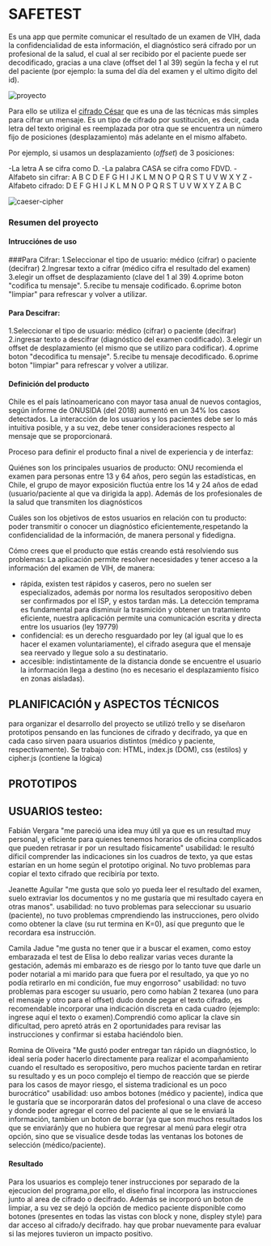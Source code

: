 # SAFETEST

Es una app que permite comunicar el resultado de un examen de VIH, dada la confidencialidad de esta información, el diagnóstico será cifrado por un profesional de la salud, el cual al ser recibido por el paciente puede ser decodificado, gracias a una clave (offset del 1 al 39) según la fecha y el rut del paciente (por ejemplo: la suma del día del examen y el ultimo digito del id).

![proyecto](https://raw.githubusercontent.com/andreaaguilar3a/andreaaguilar3aSCL011-Cipher/master/proyecto.jpg)

Para ello se utiliza el [cifrado César](https://en.wikipedia.org/wiki/Caesar_cipher) que es una de las técnicas más simples para cifrar un mensaje. Es un tipo de cifrado por sustitución, es decir, cada letra del texto original es reemplazada por otra que se encuentra un número fijo de posiciones (desplazamiento) más adelante en el mismo alfabeto.

Por ejemplo, si usamos un desplazamiento (_offset_) de 3 posiciones:

-La letra A se cifra como D.
-La palabra CASA se cifra como FDVD.
-Alfabeto sin cifrar: A B C D E F G H I J K L M N O P Q R S T U V W X Y Z
-Alfabeto cifrado: D E F G H I J K L M N O P Q R S T U V W X Y Z A B C

![caeser-cipher](https://upload.wikimedia.org/wikipedia/commons/thumb/2/2b/Caesar3.svg/2000px-Caesar3.svg.png)

### Resumen del proyecto

#### Intrucciónes de uso

###Para Cifrar:
1.Seleccionar el tipo de usuario: médico (cifrar) o paciente (decifrar)
2.Ingresar texto a cifrar (médico cifra el resultado del examen)
3.elegir un offset de desplazamiento (clave del 1 al 39)
4.oprime boton "codifica tu mensaje".
5.recibe tu mensaje codificado.
6.oprime boton "limpiar" para refrescar y volver a utilizar.

#### Para Descifrar:
1.Seleccionar el tipo de usuario: médico (cifrar) o paciente (decifrar)
2.ingresar texto a descifrar (diagnóstico del examen codificado).
3.elegir un offset de desplazamiento (el mismo que se utilizo para codificar).
4.oprime boton "decodifica tu mensaje".
5.recibe tu mensaje decodificado.
6.oprime boton "limpiar" para refrescar y volver a utilizar.

#### Definición del producto
Chile es el país latinoamericano con mayor tasa anual de nuevos contagios, según informe de ONUSIDA (del 2018) aumentó en un 34% los casos detectados.
La interacción de los usuarios y los pacientes debe ser lo más intuitiva posible, y a su vez, debe tener consideraciones respecto al mensaje que se proporcionará.

Proceso para definir el producto final a nivel de experiencia y de interfaz:

Quiénes son los principales usuarios de producto: ONU recomienda el examen para personas entre 13 y 64 años, pero según las estadísticas, en Chile, el grupo de mayor exposición fluctúa entre los 14 y 24 años de edad (usuario/paciente al que va dirigida la app). Además de los profesionales de la salud que transmiten los diagnósticos

Cuáles son los objetivos de estos usuarios en relación con tu producto: poder transmitir o conocer un diagnóstico eficientemente,respetando la confidencialidad de la información, de manera personal y fidedigna.

Cómo crees que el producto que estás creando está resolviendo sus problemas: 
La aplicación permite resolver necesidades y tener acceso a la información del examen de VIH, de manera:
- rápida, existen test rápidos y caseros, pero no suelen ser especializados, además por norma los resultados seropositivo deben ser confirmados por el ISP, y estos tardan más. La detección temprama es fundamental para disminuir la trasmición y obtener un tratamiento eficiente, nuestra aplicación permite una comunicación escrita y directa entre los usuarios (ley 19779) 
- confidencial: es un derecho resguardado por ley (al igual que lo es hacer el examen voluntariamente), el cifrado asegura que el mensaje sea reervado y llegue solo a su destinatario.
- accesible: indistintamente de la distancia donde se encuentre el usuario la información llega a destino (no es necesario el desplazamiento físico en zonas aisladas).

## PLANIFICACIÓN y ASPECTOS TÉCNICOS
para organizar el desarrollo del proyecto se utilizó trello y se diseñaron prototipos pensando en las funciones de cifrado y decifrado, ya que en cada caso sirven paara usuarios distintos (médico y paciente, respectivamente).
Se trabajo con: HTML, index.js (DOM), css (estilos) y cipher.js (contiene la lógica)


## PROTOTIPOS


## USUARIOS testeo:
Fabián Vergara
"me pareció una idea muy útil ya que es un resultad muy personal, y eficiente para quienes tenemos horarios de oficina complicados que pueden retrasar ir por un resultado físicamente"
usabilidad: le resultó díficil comprender las indicaciones sin los cuadros de texto, ya que estas estarían en un home según el prototipo original. No tuvo problemas para copiar el texto cifrado que recibiría por texto.

Jeanette Aguilar
"me gusta que solo yo pueda leer el resultado del examen, suelo extraviar los documentos y no me gustaría que mi resultado cayera en otras manos".
usabilidad: no tuvo problemas para seleccionar su usuario (paciente), no tuvo problemas cmprendiendo las instrucciones, pero olvido como obtener la clave (su rut termina en K=0), así que pregunto que le recordara esa instrucción.

Camila Jadue
"me gusta no tener que ir a buscar el examen, como estoy embarazada el test de Elisa lo debo realizar varias veces durante la gestación, además mi embarazo es de riesgo por lo tanto tuve que darle un poder notarial a mi marido para que fuera por el resultado, ya que yo no podía retirarlo en mi condición, fue muy engorroso"
usabilidad: no tuvo problemas para escoger su usuario, pero como habían 2 texarea (uno para el mensaje y otro para el offset) dudo donde pegar el texto cifrado, es recomendable incorporar una indicación discreta en cada cuadro (ejemplo: ingrese aquí el texto o examen).Comprendió como aplicar la clave sin dificultad, pero apretó atrás en 2 oportunidades para revisar las instrucciones y confirmar si estaba haciéndolo bien.

Romina de Oliveira
"Me gustó poder entregar tan rápido un diagnóstico, lo ideal sería poder hacerlo directamente para realizar el acompañamiento cuando el resultado es seropositivo, pero muchos paciente tardan en retirar su resultado y es un poco complejo el tiempo de reacción que se pierde para los casos de mayor riesgo, el sistema tradicional es un poco burocrático"
usabilidad: uso ambos botones (médico y paciente), indica que le gustaría que se incorporarán datos del profesional o una clave de acceso y donde poder agregar el correo del paciente al que se le enviará la información, tambien un boton de borrar (ya que son muchos resultados los que se enviarán)y que no hubiera que regresar al menú para elegir otra opción, sino que se visualice desde todas las ventanas los botones de selección (médico/paciente).

#### Resultado
Para los usuarios es complejo tener instrucciones por separado de la ejecucion del programa,por ello, el diseño final incorpora las instrucciones junto al area de cifrado o decifrado. Además se incorporó un boton de limpiar, a su vez se dejó la opción de medico paciente disponible como botones (presentes en todas las vistas con block y none, displey style) para dar acceso al cifrado/y decifrado.
hay que probar nuevamente para evaluar si las mejores tuvieron un impacto positivo.
